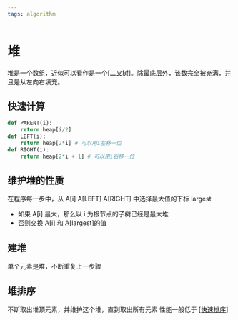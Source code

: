 ```yaml
---
tags: algorithm
---
```

# 堆

堆是一个数组，近似可以看作是一个[[二叉树]]。除最底层外，该数完全被充满，并且是从左向右填充。

## 快速计算

```python
def PARENT(i):
    return heap[i/2]
def LEFT(i):
    return heap[2*i] # 可以用i左移一位
def RIGHT(i):
    return heap[2*i + 1] # 可以用i右移一位
```

## 维护堆的性质

在程序每一步中，从 A[i] A[LEFT] A[RIGHT] 中选择最大值的下标 largest

- 如果 A[i] 最大，那么以 i 为根节点的子树已经是最大堆
- 否则交换 A[i] 和 A[largest]的值

## 建堆

单个元素是堆，不断重复上一步骤

## 堆排序

不断取出堆顶元素，并维护这个堆，直到取出所有元素 性能一般低于 [[快速排序]]

[//begin]: # "Autogenerated link references for markdown compatibility"
[二叉树]: 二叉树.md "二叉树"
[快速排序]: 快速排序.md "快速排序"
[//end]: # "Autogenerated link references"
